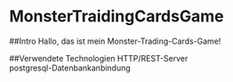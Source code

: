 # MonsterTraidingCardsGame

##Intro
Hallo, das ist mein Monster-Trading-Cards-Game!

##Verwendete Technologien
HTTP/REST-Server\
postgresql-Datenbankanbindung
